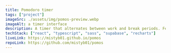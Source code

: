 ```yaml
---
title: Pomodoro timer
tags: ["project"]
imageSrc: ./assets/img/pomos-preview.webp
imageAlt: a timer interface
description: A timer that alternates between work and break periods. Featuring editable cycles. Users can optionally log in to track stats about their timer usage.
techStack: ["react", "typescript", "sass", "supabase", "recharts"]
liveLink: https://mistyb01.github.io/pomos
repoLink: https://github.com/mistyb01/pomos
---
```

